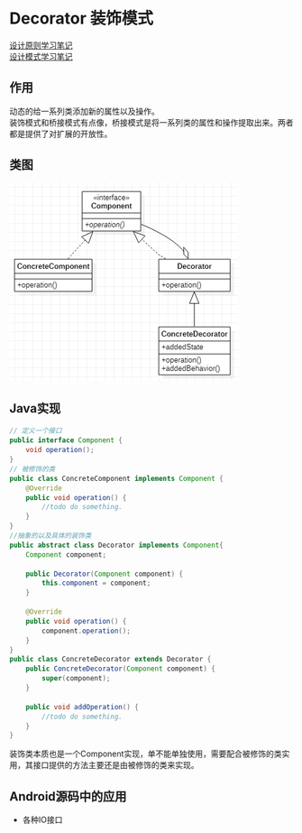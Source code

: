 # Decorator 装饰模式
[设计原则学习笔记](https://www.jianshu.com/p/f7f79adad32b)  
[设计模式学习笔记](https://www.jianshu.com/p/08bf9381697c)  
## 作用
动态的给一系列类添加新的属性以及操作。  
装饰模式和桥接模式有点像，桥接模式是将一系列类的属性和操作提取出来。两者都是提供了对扩展的开放性。
## 类图
![装饰模式](res/decorator_01.PNG)
## Java实现
```Java
// 定义一个接口
public interface Component {
    void operation();
}
// 被修饰的类
public class ConcreteComponent implements Component {
    @Override
    public void operation() {
        //todo do something.
    }
}
//抽象的以及具体的装饰类
public abstract class Decorator implements Component{
    Component component;

    public Decorator(Component component) {
        this.component = component;
    }

    @Override
    public void operation() {
        component.operation();
    }
}
public class ConcreteDecorator extends Decorator {
    public ConcreteDecorator(Component component) {
        super(component);
    }

    public void addOperation() {
        //todo do something.
    }
}
```
装饰类本质也是一个Component实现，单不能单独使用，需要配合被修饰的类实用，其接口提供的方法主要还是由被修饰的类来实现。
## Android源码中的应用
* 各种IO接口
